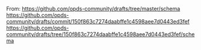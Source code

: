 From:
https://github.com/opds-community/drafts/tree/master/schema
https://github.com/opds-community/drafts/commit/150f863c7274daabffe1c4598aee7d0443ed3fef
https://github.com/opds-community/drafts/tree/150f863c7274daabffe1c4598aee7d0443ed3fef/schema
